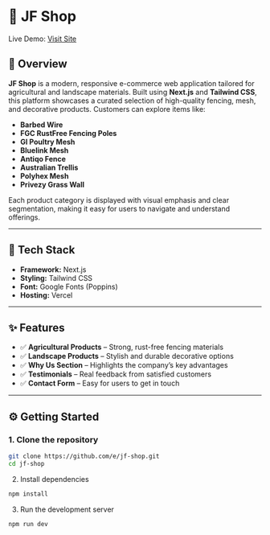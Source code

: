# 🌾 JF Shop

Live Demo: [Visit Site](#) <!-- Replace # with actual link once deployed -->

## 🛒 Overview

**JF Shop** is a modern, responsive e-commerce web application tailored for agricultural and landscape materials. Built using **Next.js** and **Tailwind CSS**, this platform showcases a curated selection of high-quality fencing, mesh, and decorative products. Customers can explore items like:

- **Barbed Wire**
- **FGC RustFree Fencing Poles**
- **GI Poultry Mesh**
- **Bluelink Mesh**
- **Antiqo Fence**
- **Australian Trellis**
- **Polyhex Mesh**
- **Privezy Grass Wall**

Each product category is displayed with visual emphasis and clear segmentation, making it easy for users to navigate and understand offerings.

---

## 🚀 Tech Stack

- **Framework:** Next.js 
- **Styling:** Tailwind CSS
- **Font:** Google Fonts (Poppins)
- **Hosting:**  Vercel

---

## ✨ Features

- ✅ **Agricultural Products** – Strong, rust-free fencing materials
- ✅ **Landscape Products** – Stylish and durable decorative options
- ✅ **Why Us Section** – Highlights the company’s key advantages
- ✅ **Testimonials** – Real feedback from satisfied customers
- ✅ **Contact Form** – Easy for users to get in touch

---

## ⚙️ Getting Started

### 1. Clone the repository

```bash
git clone https://github.com/e/jf-shop.git
cd jf-shop
```
2. Install dependencies
```bash
npm install
```
3. Run the development server
```bash
npm run dev
```
